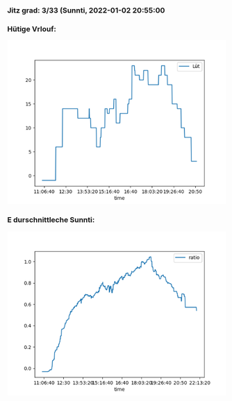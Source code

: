 ### Jitz grad: 3/33 (Sunnti, 2022-01-02 20:55:00

### Hütige Vrlouf:
![Graph](Today.png)

### E durschnittleche Sunnti:
![Graph](Sunnti.png)
